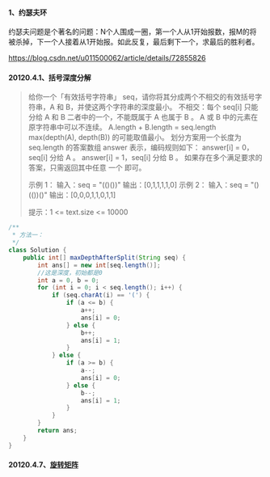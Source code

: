 #### 1、约瑟夫环

约瑟夫问题是个著名的问题：N个人围成一圈，第一个人从1开始报数，报M的将被杀掉，下一个人接着从1开始报。如此反复，最后剩下一个，求最后的胜利者。

https://blog.csdn.net/u011500062/article/details/72855826



#### 20120.4.1、括号深度分解

> 给你一个「有效括号字符串」 seq，请你将其分成两个不相交的有效括号字符串，A 和 B，并使这两个字符串的深度最小。
> 不相交：每个 seq[i] 只能分给 A 和 B 二者中的一个，不能既属于 A 也属于 B 。
> A 或 B 中的元素在原字符串中可以不连续。
> A.length + B.length = seq.length
> max(depth(A), depth(B)) 的可能取值最小。
> 划分方案用一个长度为 seq.length 的答案数组 answer 表示，编码规则如下：
> answer[i] = 0，seq[i] 分给 A 。
> answer[i] = 1，seq[i] 分给 B 。
> 如果存在多个满足要求的答案，只需返回其中任意 一个 即可。
>
> 示例 1：
> 输入：seq = "(()())"
> 输出：[0,1,1,1,1,0]
> 示例 2：
> 输入：seq = "()(())()"
> 输出：[0,0,0,1,1,0,1,1]
>
> 提示：1 <= text.size <= 10000

```java
/**
 * 方法一：
 */
class Solution {
    public int[] maxDepthAfterSplit(String seq) {
        int ans[] = new int[seq.length()];
        //这是深度，初始都是0
        int a = 0, b = 0;
        for (int i = 0; i < seq.length(); i++) {
            if (seq.charAt(i) == '(') {
                if (a <= b) {
                    a++;
                    ans[i] = 0;
                } else {
                    b++;
                    ans[i] = 1;
                }
            } else {
                if (a >= b) {
                    a--;
                    ans[i] = 0;
                } else {
                    b--;
                    ans[i] = 1;
                }
            }
        }
        return ans;
    }
}
```





#### 20120.4.7、[旋转矩阵](https://leetcode-cn.com/problems/rotate-matrix-lcci/)





